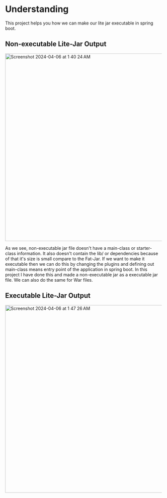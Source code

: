 # Understanding
This project helps you how we can make our lite jar executable in spring boot.

## Non-executable Lite-Jar Output
<img width="601" alt="Screenshot 2024-04-06 at 1 40 24 AM" src="https://github.com/riddhishah2811/executable-litejar/assets/59967480/48f8e04a-85a9-48c9-9f48-1d46b3b849b7">

As we see, non-executable jar file doesn't have a main-class or starter-class information. It also doesn't contain the lib/ or dependencies because of that it's size is small compare to the Fat-Jar. If we want to make it executable then we can do this by changing the plugins and defining out main-class means entry point of the application in spring boot.
In this project I have done this and made a non-executable jar as a executable jar file. We can also do the same for War files.

## Executable Lite-Jar Output
<img width="601" alt="Screenshot 2024-04-06 at 1 47 26 AM" src="https://github.com/riddhishah2811/executable-litejar/assets/59967480/8f654099-e5ec-44fa-a806-906a8cfe9912">


